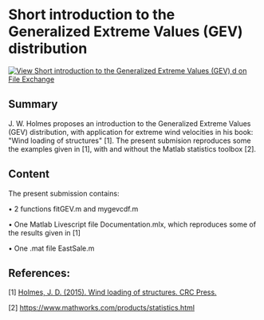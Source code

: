 # Short introduction to the Generalized Extreme Values (GEV) distribution

[![View Short introduction to the Generalized Extreme Values (GEV) d on File Exchange](https://www.mathworks.com/matlabcentral/images/matlab-file-exchange.svg)](https://se.mathworks.com/matlabcentral/fileexchange/60962-short-introduction-to-the-generalized-extreme-values-gev-d)

## Summary

J. W. Holmes proposes an introduction to the Generalized Extreme Values (GEV) distribution, with application for extreme wind velocities in his book: "Wind loading of structures" [1]. The present submision reproduces some the examples given in [1], with and without the Matlab statistics toolbox [2].

## Content

The present submission contains:

  • 2 functions fitGEV.m and mygevcdf.m
  
  • One Matlab Livescript file Documentation.mlx, which reproduces some of the results given in [1]
  
  • One .mat file EastSale.m

## References:

[1] [Holmes, J. D. (2015). Wind loading of structures. CRC Press.](https://www.taylorfrancis.com/books/mono/10.1201/b18029/wind-loading-structures-john-holmes) 

[2] https://www.mathworks.com/products/statistics.html

